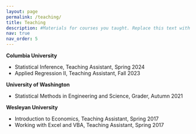 ```yaml
---
layout: page
permalink: /teaching/
title: Teaching
description: #Materials for courses you taught. Replace this text with your description.
nav: true
nav_order: 5
---
```


**Columbia University**
- Statistical Inference, Teaching Assistant, Spring 2024 
- Applied Regression II, Teaching Assistant, Fall 2023 

**University of Washington**
- Statistical Methods in Engineering and Science, Grader, Autumn 2021 

**Wesleyan University**
- Introduction to Economics, Teaching Assistant, Spring 2017 
- Working with Excel and VBA, Teaching Assistant, Spring 2017